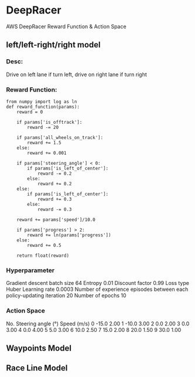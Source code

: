 # DeepRacer
AWS DeepRacer Reward Function &amp; Action Space

## left/left-right/right model
### Desc: 
Drive on left lane if turn left, drive on right lane if turn right

### Reward Function:
```
from numpy import log as ln
def reward_function(params):
    reward = 0
    
    if params['is_offtrack']:
        reward -= 20

    if params['all_wheels_on_track']:
        reward += 1.5
    else:
        reward += 0.001
    
    if params['steering_angle'] < 0:
        if params['is_left_of_center']:
            reward -= 0.2
        else:
            reward += 0.2
    else:
        if params['is_left_of_center']:
            reward += 0.3
        else:
            reward -= 0.3
    
    reward += params['speed']/10.0
    
    if params['progress'] > 2:
        reward += ln(params['progress'])
    else:
        reward += 0.5
    
    return float(reward)
```
### Hyperparameter
Gradient descent batch size	64
Entropy	0.01
Discount factor	0.99
Loss type	Huber
Learning rate	0.0003
Number of experience episodes between each policy-updating iteration	20
Number of epochs	10

### Action Space
No.
Steering angle (°)
Speed (m/s)
0	-15.0	2.00
1	-10.0	3.00
2	0.0	2.00
3	0.0	3.00
4	0.0	4.00
5	5.0	3.00
6	10.0	2.50
7	15.0	2.00
8	20.0	1.50
9	30.0	1.00

## Waypoints Model

## Race Line Model

